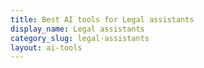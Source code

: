 ```yaml
---
title: Best AI tools for Legal assistants
display_name: Legal assistants
category_slug: legal-assistants
layout: ai-tools
---
```

